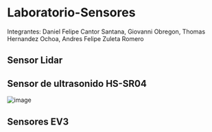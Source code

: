 # Laboratorio-Sensores

Integrantes: Daniel Felipe Cantor Santana, Giovanni Obregon, Thomas Hernandez Ochoa, Andres Felipe Zuleta Romero


## Sensor Lidar
    


## Sensor de ultrasonido HS-SR04
![image](FRM-2024-1S-Grupo-2/Laboratorio-Sensores/Imagenes/Montaje.jpg)

## Sensores EV3


